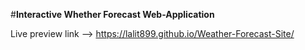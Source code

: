 #**Interactive Whether Forecast Web-Application** 

Live preview link --> https://lalit899.github.io/Weather-Forecast-Site/
